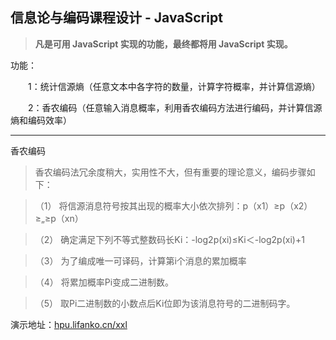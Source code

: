 ## 信息论与编码课程设计 - JavaScript

> **凡是可用 JavaScript 实现的功能，最终都将用 JavaScript 实现。**

功能：

　　1：统计信源熵（任意文本中各字符的数量，计算字符概率，并计算信源熵）

　　2：香农编码（任意输入消息概率，利用香农编码方法进行编码，并计算信源熵和编码效率）

----------

香农编码

> 香农编码法冗余度稍大，实用性不大，但有重要的理论意义，编码步骤如下：

>（1） 将信源消息符号按其出现的概率大小依次排列：p（x1）≥p（x2）≥„≥p（xn）

>（2） 确定满足下列不等式整数码长Ki：-log2p(xi)≤Ki＜-log2p(xi)+1

>（3） 为了编成唯一可译码，计算第i个消息的累加概率

>（4） 将累加概率Pi变成二进制数。 

>（5） 取Pi二进制数的小数点后Ki位即为该消息符号的二进制码字。

演示地址：[hpu.lifanko.cn/xxl]() 